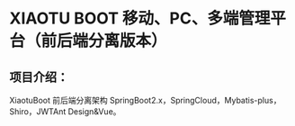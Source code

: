 XIAOTU BOOT 移动、PC、多端管理平台（前后端分离版本）
===============
项目介绍：
-----------------------------------
XiaotuBoot 前后端分离架构 SpringBoot2.x，SpringCloud，Mybatis-plus，Shiro，JWTAnt Design&Vue。

